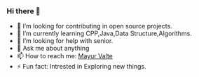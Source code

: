 ### Hi there 👋

- 🔭 I’m looking for contributing in open source projects.
- 🌱 I’m currently learning CPP,Java,Data Structure,Algorithms.
- 🤔 I’m looking for help with senior.
- 💬 Ask me about anything 
- 📫 How to reach me: [Mayur Valte](https://www.linkedin.com/in/mayurvalte/)
- ⚡ Fun fact: Intrested in Exploring new things.
